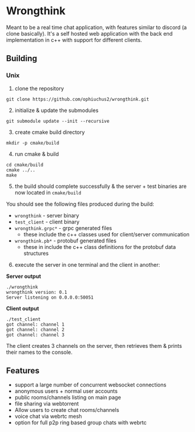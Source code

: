 # Wrongthink
Meant to be a real time chat application, with features similar to discord (a clone basically). It's a self hosted web application with the back end implementation in c++ with support for different clients.

## Building

### Unix

1. clone the repository

`git clone https://github.com/ophiuchus2/wrongthink.git`

2. initialize & update the submodules

`git submodule update --init --recursive`

3. create cmake build directory

`mkdir -p cmake/build`

4. run cmake & build

```
cd cmake/build
cmake ../..
make
```

5. the build should complete successfully & the server + test binaries are now located in `cmake/build`

You should see the following files produced during the build:

* `wrongthink` - server binary
* `test_client` - client binary
* `wrongthink.grpc*` - grpc generated files
  * these include the c++ classes used for client/server communication
* `wrongthink.pb*` - protobuf generated files
  * these in include the c++ class definitions for the protobuf data structures

6. execute the server in one terminal and the client in another:

**Server output**

```
./wrongthink
wrongthink version: 0.1
Server listening on 0.0.0.0:50051
```

**Client output**

```
./test_client
got channel: channel 1
got channel: channel 2
got channel: channel 3
```

The client creates 3 channels on the server, then retrieves them & prints their names to the console.

## Features

* support a large number of concurrent websocket connections
* anonymous users + normal user accounts
* public rooms/channels listing on main page
* file sharing via webtorrent
* Allow users to create chat rooms/channels
* voice chat via webrtc mesh
* option for full p2p ring based group chats with webrtc
